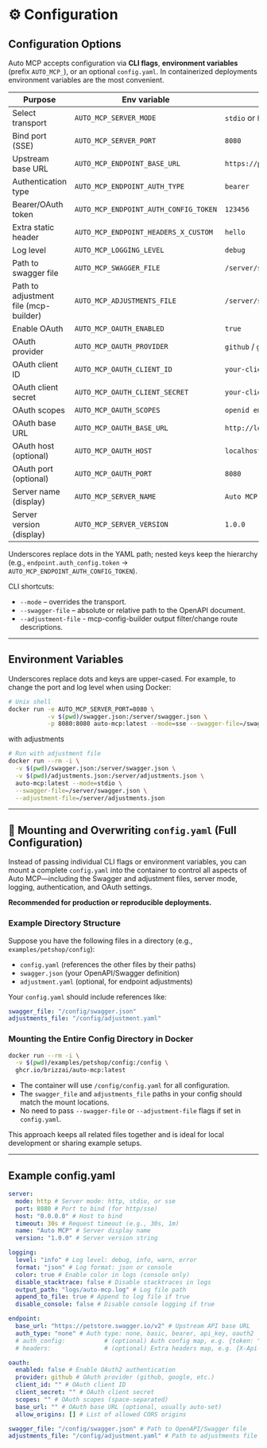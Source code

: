 # ⚙️ Configuration

## Configuration Options

Auto MCP accepts configuration via **CLI flags**, **environment variables** (prefix `AUTO_MCP_`), or an optional `config.yaml`. In containerized deployments environment variables are the most convenient.

| Purpose                               | Env variable                          | Example                          |
| ------------------------------------- | ------------------------------------- | -------------------------------- |
| Select transport                      | `AUTO_MCP_SERVER_MODE`                | `stdio` or `http` or `sse`       |
| Bind port (SSE)                       | `AUTO_MCP_SERVER_PORT`                | `8080`                           |
| Upstream base URL                     | `AUTO_MCP_ENDPOINT_BASE_URL`          | `https://petstore.swagger.io/v2` |
| Authentication type                   | `AUTO_MCP_ENDPOINT_AUTH_TYPE`         | `bearer`                         |
| Bearer/OAuth token                    | `AUTO_MCP_ENDPOINT_AUTH_CONFIG_TOKEN` | `123456`                         |
| Extra static header                   | `AUTO_MCP_ENDPOINT_HEADERS_X_CUSTOM`  | `hello`                          |
| Log level                             | `AUTO_MCP_LOGGING_LEVEL`              | `debug`                          |
| Path to swagger file                  | `AUTO_MCP_SWAGGER_FILE`               | `/server/swagger.json`           |
| Path to adjustment file (mcp-builder) | `AUTO_MCP_ADJUSTMENTS_FILE`           | `/server/swagger.json`           |
| Enable OAuth                          | `AUTO_MCP_OAUTH_ENABLED`              | `true`                           |
| OAuth provider                        | `AUTO_MCP_OAUTH_PROVIDER`             | `github` / `google`              |
| OAuth client ID                       | `AUTO_MCP_OAUTH_CLIENT_ID`            | `your-client-id`                 |
| OAuth client secret                   | `AUTO_MCP_OAUTH_CLIENT_SECRET`        | `your-client-secret`             |
| OAuth scopes                          | `AUTO_MCP_OAUTH_SCOPES`               | `openid email profile`           |
| OAuth base URL                        | `AUTO_MCP_OAUTH_BASE_URL`             | `http://localhost:8080/oauth`    |
| OAuth host (optional)                 | `AUTO_MCP_OAUTH_HOST`                 | `localhost`                      |
| OAuth port (optional)                 | `AUTO_MCP_OAUTH_PORT`                 | `8080`                           |
| Server name (display)                 | `AUTO_MCP_SERVER_NAME`                | `Auto MCP`                       |
| Server version (display)              | `AUTO_MCP_SERVER_VERSION`             | `1.0.0`                          |

Underscores replace dots in the YAML path; nested keys keep the hierarchy (e.g., `endpoint.auth_config.token` → `AUTO_MCP_ENDPOINT_AUTH_CONFIG_TOKEN`).

CLI shortcuts:

- `--mode` – overrides the transport.
- `--swagger-file` – absolute or relative path to the OpenAPI document.
- `--adjustment-file` - mcp-config-builder output filter/change route descriptions.

---

## Environment Variables

Underscores replace dots and keys are upper-cased. For example, to change the port and log level when using Docker:

```bash
# Unix shell
docker run -e AUTO_MCP_SERVER_PORT=8080 \
           -v $(pwd)/swagger.json:/server/swagger.json \
           -p 8080:8080 auto-mcp:latest --mode=sse --swagger-file=/swagger.json
```

with adjustments

```bash
# Run with adjustment file
docker run --rm -i \
  -v $(pwd)/swagger.json:/server/swagger.json \
  -v $(pwd)/adjustments.json:/server/adjustments.json \
  auto-mcp:latest --mode=stdio \
  --swagger-file=/server/swagger.json \
  --adjustment-file=/server/adjustments.json
```

---

## 📝 Mounting and Overwriting `config.yaml` (Full Configuration)

Instead of passing individual CLI flags or environment variables, you can mount a complete `config.yaml` into the container to control all aspects of Auto MCP—including the Swagger and adjustment files, server mode, logging, authentication, and OAuth settings.

**Recommended for production or reproducible deployments.**

### Example Directory Structure

Suppose you have the following files in a directory (e.g., `examples/petshop/config`):

- `config.yaml` (references the other files by their paths)
- `swagger.json` (your OpenAPI/Swagger definition)
- `adjustment.yaml` (optional, for endpoint adjustments)

Your `config.yaml` should include references like:

```yaml
swagger_file: "/config/swagger.json"
adjustments_file: "/config/adjustment.yaml"
```

### Mounting the Entire Config Directory in Docker

```bash
docker run --rm -i \
  -v $(pwd)/examples/petshop/config:/config \
  ghcr.io/brizzai/auto-mcp:latest
```

- The container will use `/config/config.yaml` for all configuration.
- The `swagger_file` and `adjustments_file` paths in your config should match the mount locations.
- No need to pass `--swagger-file` or `--adjustment-file` flags if set in `config.yaml`.

This approach keeps all related files together and is ideal for local development or sharing example setups.

---

## Example config.yaml

```yaml
server:
  mode: http # Server mode: http, stdio, or sse
  port: 8080 # Port to bind (for http/sse)
  host: "0.0.0.0" # Host to bind
  timeout: 30s # Request timeout (e.g., 30s, 1m)
  name: "Auto MCP" # Server display name
  version: "1.0.0" # Server version string

logging:
  level: "info" # Log level: debug, info, warn, error
  format: "json" # Log format: json or console
  color: true # Enable color in logs (console only)
  disable_stacktrace: false # Disable stacktraces in logs
  output_path: "logs/auto-mcp.log" # Log file path
  append_to_file: true # Append to log file if true
  disable_console: false # Disable console logging if true

endpoint:
  base_url: "https://petstore.swagger.io/v2" # Upstream API base URL
  auth_type: "none" # Auth type: none, basic, bearer, api_key, oauth2
  # auth_config:           # (optional) Auth config map, e.g. {token: "..."}
  # headers:               # (optional) Extra headers map, e.g. {X-Api-Key: "..."}

oauth:
  enabled: false # Enable OAuth2 authentication
  provider: github # OAuth provider (github, google, etc.)
  client_id: "" # OAuth client ID
  client_secret: "" # OAuth client secret
  scopes: "" # OAuth scopes (space-separated)
  base_url: "" # OAuth base URL (optional, usually auto-set)
  allow_origins: [] # List of allowed CORS origins

swagger_file: "/config/swagger.json" # Path to OpenAPI/Swagger file
adjustments_file: "/config/adjustment.yaml" # Path to adjustments file
```
